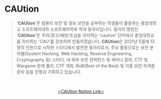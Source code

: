 # CAUtion

> '**CAUtion**'은 컴퓨터 보안 및 정보 보안을 공부하는 학생들이 활동하는 중앙대학교 소프트웨어대학 소프트웨어학부 학과 동아리입니다. 동아리 명칭인 '**CAUtion**'은 주의/경고/예방/조심을 의미하는 'caution' 단어에서 중앙대학교를 의미하는 'CAU'를 강조하여 만들어졌습니다. **CAUtion**은 2021년 5월에 13명의 인원으로 시작한 스터디에서 발전한 동아리로서, 주요 활동으로는 보안 분야별(System Hacking, Web Hacking, Reverse Engineering, Cryptography 등) 스터디, 내·외부 보안 컨퍼런스 및 세미나 참여, CTF 및 Wargame 문제 풀이, CTF 개최, BoB(Best of the Best) 및 각종 보안 자격증 준비 등을 진행과 기획하고 있습니다.

<br />

<p align="center"><a href="https://www.notion.so/caution/CAUtion-a4760404740c4a769891ab351298fbc3?pvs=4">⭐CAUtion Notion Link⭐</a></p>
